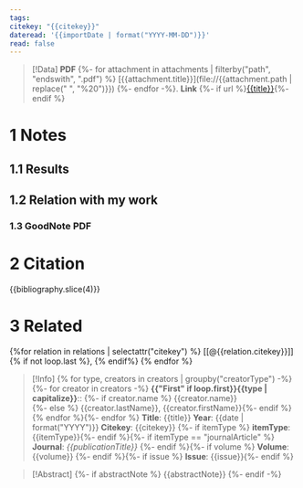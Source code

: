 ```yaml
---
tags: 
citekey: "{{citekey}}"
dateread: '{{importDate | format("YYYY-MM-DD")}}'
read: false
---
```

 > [!Data]
> **PDF** {%- for attachment in attachments | filterby("path", "endswith", ".pdf") %}
> [{{attachment.title}}](file://{{attachment.path | replace(" ", "%20")}}) {%- endfor -%}.
> **Link**
> {%- if url %}[{{title}}]({{url}}){%- endif %}
# 1 Notes



## 1.1 Results




## 1.2 Relation with my work




### 1.3 GoodNote PDF




# 2 Citation
{{bibliography.slice(4)}}
# 3 Related
{%for relation in relations | selectattr("citekey") %} [[@{{relation.citekey}}]]{% if not loop.last %}, {% endif%} {% endfor %}

>[!Info]
{% for type, creators in creators | groupby("creatorType") -%}
{%- for creator in creators -%}
> **{{"First" if loop.first}}{{type | capitalize}}**::
{%- if creator.name %} {{creator.name}}  
{%- else %} {{creator.lastName}}, {{creator.firstName}}{%- endif %}  {% endfor %}{%- endfor %}
> **Title**: {{title}}
> **Year**: {{date | format("YYYY")}}
> **Citekey**: {{citekey}} {%- if itemType %}
> **itemType**: {{itemType}}{%- endif %}{%- if itemType == "journalArticle" %}
>**Journal**: *{{publicationTitle}}* {%- endif %}{%- if volume %}
>**Volume**: {{volume}} {%- endif %}{%- if issue %}
>**Issue**: {{issue}}{%- endif %}

> [!Abstract]
> {%- if abstractNote %}
> {{abstractNote}}
> {%- endif -%}
